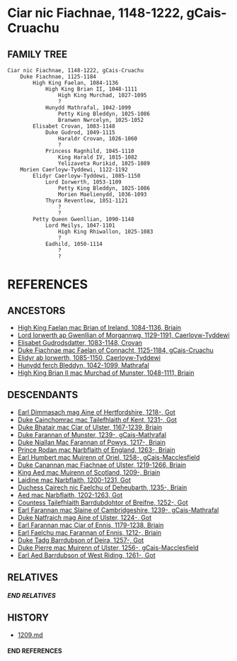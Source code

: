 # Ciar nic Fiachnae, 1148-1222, gCais-Cruachu

## FAMILY TREE 
```
Ciar nic Fiachnae, 1148-1222, gCais-Cruachu
    Duke Fiachnae, 1125-1184
        High King Faelan, 1084-1136
            High King Brian II, 1048-1111
                High King Murchad, 1027-1095
                ?
            Hunydd Mathrafal, 1042-1099
                Petty King Bleddyn, 1025-1086
                Branwen Nwrcelyn, 1025-1052
        Elisabet Crovan, 1083-1148
            Duke Gudrod, 1049-1115
                Haraldr Crovan, 1026-1060
                ?
            Princess Ragnhild, 1045-1110
                King Harald IV, 1015-1082
                Yelizaveta Rurikid, 1025-1089
    Morien Caerloyw-Tyddewi, 1122-1192
        Elidyr Caerloyw-Tyddewi, 1085-1150
            Lord Iorwerth, 1053-1109
                Petty King Bleddyn, 1025-1086
                Morien Maelienydd, 1036-1093
            Thyra Reventlow, 1051-1121
                ?
                ?
        Petty Queen Gwenllian, 1090-1148
            Lord Meilys, 1047-1101
                High King Rhiwallon, 1025-1083
                ?
            Eadhild, 1050-1114
                ?
                ?
```


# REFERENCES

## ANCESTORS
* [High King Faelan mac Brian of Ireland, 1084-1136, Briain](faelan_mac_brian_1084.md)
* [Lord Iorwerth ap Gwenllian of Morgannwg, 1129-1191, Caerloyw-Tyddewi](iorwerth_ap_gwenllian_1129.md)
* [Elisabet Gudrodsdatter, 1083-1148, Crovan](elisabet_gudrodsdatter_1083.md)
* [Duke Fiachnae mac Faelan of Connacht, 1125-1184, gCais-Cruachu](fiachnae_mac_faelan_1125.md)
* [Elidyr ab Iorwerth, 1085-1150, Caerloyw-Tyddewi](elidyr_ab_iorwerth_1085.md)
* [Hunydd ferch Bleddyn, 1042-1099, Mathrafal](hunydd_ferch_bleddyn_1042.md)
* [High King Brian II mac Murchad of Munster, 1048-1111, Briain](brian_ii_mac_murchad_1048.md)

## DESCENDANTS
* [Earl Dimmasach mag Aine of Hertfordshire, 1218-, Got](dimmasach_mag_aine_1218.md)
* [Duke Cainchomrac mac Tailefhlaith of Kent, 1231-, Got](cainchomrac_tailefhlaith_1231.md)
* [Duke Bhatair mac Ciar of Ulster, 1167-1239, Briain](bhatair_mac_ciar_1167.md)
* [Duke Farannan of Munster, 1239-, gCais-Mathrafal](farannan_1239.md)
* [Duke Niallan Mac Farannan of Powys, 1217-, Briain](niallan_mac_farannan_1217.md)
* [Prince Rodan mac Narbflaith of England, 1263-, Briain](rodan_mac_narbflaith_1263.md)
* [Earl Humbert mac Muirenn of Oriel, 1258-, gCais-Macclesfield](humbert_mac_muirenn_1258.md)
* [Duke Canannan mac Fiachnae of Ulster, 1219-1266, Briain](canannan_mac_fiachnae_1219.md)
* [King Aed mac Muirenn of Scotland, 1209-, Briain](aed_mac_muirenn_1209.md)
* [Laidine mac Narbflaith, 1200-1231, Got](laidine_mac_narbflaith_1200.md)
* [Duchess Cairech nic Faelchu of Deheubarth, 1235-, Briain](cairech_nic_faelchu_1235.md)
* [Aed mac Narbflaith, 1202-1263, Got](aed_mac_narbflaith_1202.md)
* [Countess Tailefhlaith Barrdubdohtor of Breifne, 1252-, Got](tailefhlaith_barrdubdohtor_1252.md)
* [Earl Farannan mac Slaine of Cambridgeshire, 1239-, gCais-Mathrafal](farannan_mac_slaine_1239.md)
* [Duke Natfraich mag Aine of Ulster, 1224-, Got](natfraich_mag_aine_1224.md)
* [Earl Farannan mac Ciar of Ennis, 1179-1238, Briain](farannan_mac_ciar_1179.md)
* [Earl Faelchu mac Farannan of Ennis, 1212-, Briain](faelchu_mac_farannan_1212.md)
* [Duke Tadg Barrdubson of Deira, 1257-, Got](tadg_barrdubson_1257.md)
* [Duke Pierre mac Muirenn of Ulster, 1256-, gCais-Macclesfield](pierre_mac_muirenn_1256.md)
* [Earl Aed Barrdubson of West Riding, 1261-, Got](aed_barrdubson_1261.md)

## RELATIVES

##### END RELATIVES 
## HISTORY
* [1209.md](../h/1209.md)

#### END REFERENCES
